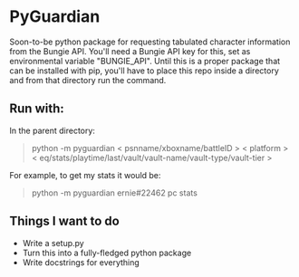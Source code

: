 # PyGuardian

Soon-to-be python package for requesting tabulated character information from the Bungie API. You'll need a Bungie API key for this, set as environmental variable "BUNGIE_API". Until this is a proper package that can be installed with pip, you'll have to place this repo inside a directory and from that directory run the command.

## Run with:

In the parent directory:

> python -m pyguardian < psnname/xboxname/battleID > < platform > < eq/stats/playtime/last/vault/vault-name/vault-type/vault-tier >

For example, to get my stats it would be:

> python -m pyguardian ernie#22462 pc stats

## Things I want to do

* Write a setup.py
* Turn this into a fully-fledged python package
* Write docstrings for everything
